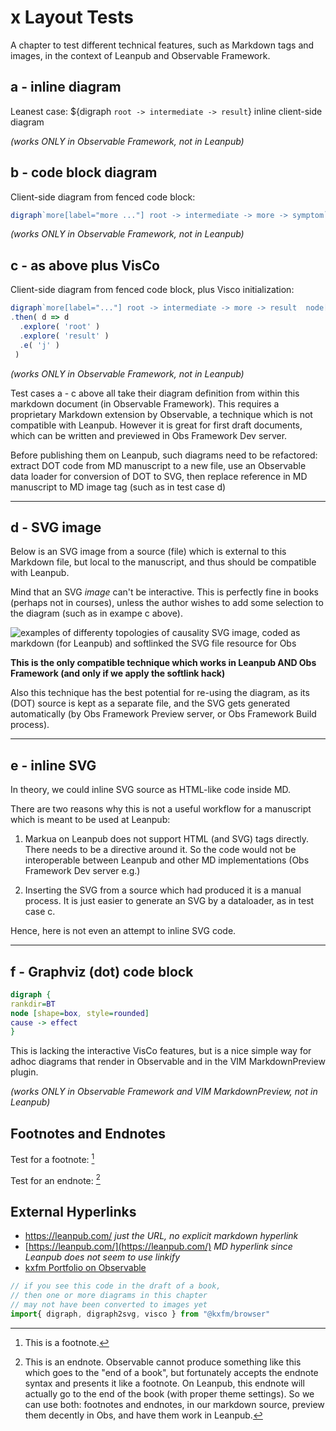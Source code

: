 # x Layout Tests

A chapter to test different technical features, such as Markdown tags and images, in the context of Leanpub and Observable Framework.

## a - inline diagram
Leanest case: ${digraph `root -> intermediate -> result`} inline client-side diagram 

*(works ONLY in Observable Framework, not in Leanpub)*

## b - code block diagram
Client-side diagram from fenced code block:
```js
digraph`more[label="more ..."] root -> intermediate -> more -> symptom`
```

*(works ONLY in Observable Framework, not in Leanpub)*

## c - as above plus VisCo 
Client-side diagram from fenced code block, plus Visco initialization:
```js
digraph`more[label="..."] root -> intermediate -> more -> result  node[label="side effect"] root->side1 intermediate->side2 `
.then( d => d
  .explore( 'root' )
  .explore( 'result' )
  .e( 'j' )
 )
```

*(works ONLY in Observable Framework, not in Leanpub)*

Test cases a - c above all take their diagram definition from within this markdown document (in Observable Framework). This requires a proprietary Markdown extension by Observable, a technique which is not compatible with Leanpub. However it is great for first draft documents, which can be written and previewed in Obs Framework Dev server. 

Before publishing them on Leanpub, such diagrams need to be refactored: extract DOT code from MD manuscript to a new file, use an Observable data loader for conversion of DOT to SVG, then replace reference in MD manuscript to MD image tag (such as in test case d)
- - -

## d - SVG image
Below is an SVG image from a source (file) which is external to this Markdown file, but local to the manuscript, and thus should be compatible with Leanpub.

Mind that an SVG *image* can't be interactive. This is perfectly fine in books (perhaps not in courses), unless the author wishes to add some selection to the diagram (such as in exampe c above).

![examples of differenty topologies of causality](causality-topology.svg)
SVG image, coded as markdown (for Leanpub) and softlinked the SVG file resource for Obs

**This is the only compatible technique which works in Leanpub AND Obs Framework (and only if we apply the softlink hack)**

Also this technique has the best potential for re-using the diagram, as its (DOT) source is kept as a separate file, and the SVG gets generated automatically (by Obs Framework Preview server, or Obs Framework Build process).

- - -

## e - inline SVG
In theory, we could inline SVG source as HTML-like code inside MD.

There are two reasons why this is not a useful workflow for a manuscript which is meant to be used at Leanpub:

1. Markua on Leanpub does not support HTML (and SVG) tags directly. There needs to be a directive around it. So the code would not be interoperable between Leanpub and other MD implementations (Obs Framework Dev server e.g.)

1. Inserting the SVG from a source which had produced it is a manual process. It is just easier to generate an SVG by a dataloader, as in test case c.

Hence, here is not even an attempt to inline SVG code.

- - -

## f - Graphviz (dot) code block

```dot
digraph {
rankdir=BT
node [shape=box, style=rounded]
cause -> effect
}
```

This is lacking the interactive VisCo features, but is a nice simple way for adhoc diagrams that render in Observable and in the VIM MarkdownPreview plugin.

*(works ONLY in Observable Framework and VIM MarkdownPreview, not in Leanpub)*

## Footnotes and Endnotes

Test for a footnote: [^xfn]

Test for an endnote: [^^xen]

[^xfn]: This is a footnote.

[^^xen]: This is an endnote. Observable cannot produce something like this which goes to the "end of a book", but fortunately accepts the endnote syntax and presents it like a footnote. On Leanpub, this endnote will actually go to the end of the book (with proper theme settings). So we can use both: footnotes and endnotes, in our markdown source, preview them decently in Obs, and have them work in Leanpub.


## External Hyperlinks

+  https://leanpub.com/ *just the URL, no explicit markdown hyperlink*
+ [https://leanpub.com/](https://leanpub.com/) *MD hyperlink since Leanpub does not seem to use linkify*
+ [kxfm Portfolio on Observable](https://kxfm.observablehq.cloud/1/)


```js 
// if you see this code in the draft of a book, 
// then one or more diagrams in this chapter
// may not have been converted to images yet
import{ digraph, digraph2svg, visco } from "@kxfm/browser"
```
